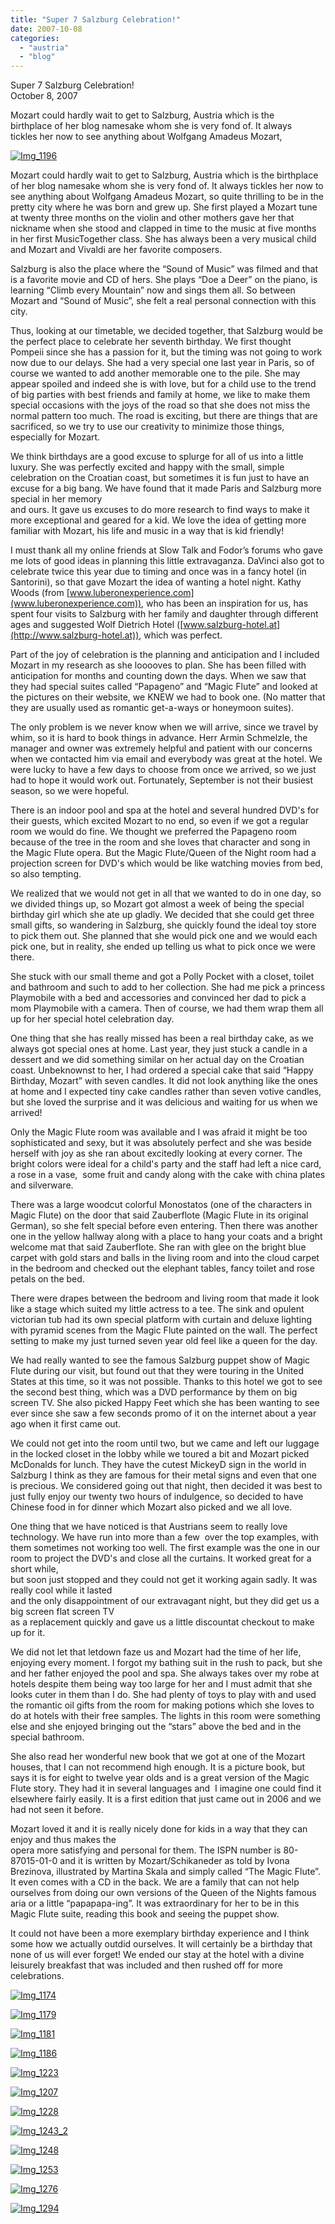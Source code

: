 ```yaml
---
title: "Super 7 Salzburg Celebration!"
date: 2007-10-08
categories: 
  - "austria"
  - "blog"
---
```


Super 7 Salzburg Celebration!  
October 8, 2007

Mozart could hardly wait to get to Salzburg, Austria which is the  
birthplace of her blog namesake whom she is very fond of. It always  
tickles her now to see anything about Wolfgang Amadeus Mozart,

<!--more-->

[![Img_1196](https://pub-ac94b3f306b24c0dba4238943c97f2e1.r2.dev/soultravelers3/images/2008/02/25/img_1196.png "Img_1196")](https://pub-ac94b3f306b24c0dba4238943c97f2e1.r2.dev/photos/uncategorized/2008/02/25/img_1196.png)

Mozart could hardly wait to get to Salzburg, Austria which is the birthplace of her blog namesake whom she is very fond of. It always tickles her now to see anything about Wolfgang Amadeus Mozart, so quite thrilling to be in the pretty city where he was born and grew up. She first played a Mozart tune at twenty three months on the violin and other mothers gave her that nickname when she stood and clapped in time to the music at five months in her first MusicTogether class. She has always been a very musical child and Mozart and Vivaldi are her favorite composers.

Salzburg is also the place where the “Sound of Music” was filmed and that is a favorite movie and CD of hers. She plays “Doe a Deer” on the piano, is learning “Climb every Mountain” now and sings them all. So between Mozart and “Sound of Music”, she felt a real personal connection with this city.

Thus, looking at our timetable, we decided together, that Salzburg would be the perfect place to celebrate her seventh birthday. We first thought Pompeii since she has a passion for it, but the timing was not going to work now due to our delays. She had a very special one last year in Paris, so of course we wanted to add another memorable one to the pile. She may appear spoiled and indeed she is with love, but for a child use to the trend of big parties with best friends and family at home, we like to make them special occasions with the joys of the road so that she does not miss the normal pattern too much. The road is exciting, but there are things that are sacrificed, so we try to use our creativity to minimize those things, especially for Mozart.

We think birthdays are a good excuse to splurge for all of us into a little luxury. She was perfectly excited and happy with the small, simple celebration on the Croatian coast, but sometimes it is fun just to have an excuse for a big bang. We have found that it made Paris and Salzburg more special in her memory  
and ours. It gave us excuses to do more research to find ways to make it more exceptional and geared for a kid. We love the idea of getting more familiar with Mozart, his life and music in a way that is kid friendly!

I must thank all my online friends at Slow Talk and Fodor’s forums who gave me lots of good ideas in planning this little extravaganza. DaVinci also got to celebrate twice this year due to timing and once was in a fancy hotel (in Santorini), so that gave Mozart the idea of wanting a hotel night. Kathy Woods (from [www.luberonexperience.com](www.luberonexperience.com)), who has been an inspiration for us, has spent four visits to Salzburg with her family and daughter through different ages and suggested Wolf Dietrich Hotel ([www.salzburg-hotel.at](http://www.salzburg-hotel.at)), which was perfect.

Part of the joy of celebration is the planning and anticipation and I included Mozart in my research as she looooves to plan. She has been filled with anticipation for months and counting down the days. When we saw that they had special suites called “Papageno” and “Magic Flute” and looked at the pictures on their website, we KNEW we had to book one. (No matter that they are usually used as romantic get-a-ways or honeymoon suites).

The only problem is we never know when we will arrive, since we travel by whim, so it is hard to book things in advance. Herr Armin Schmelzle, the manager and owner was extremely helpful and patient with our concerns when we contacted him via email and everybody was great at the hotel. We were lucky to have a few days to choose from once we arrived, so we just had to hope it would work out. Fortunately, September is not their busiest season, so we were hopeful.

There is an indoor pool and spa at the hotel and several hundred DVD's for their guests, which excited Mozart to no end, so even if we got a regular room we would do fine. We thought we preferred the Papageno room because of the tree in the room and she loves that character and song in the Magic Flute opera. But the Magic Flute/Queen of the Night room had a projection screen for DVD's which would be like watching movies from bed, so also tempting.

We realized that we would not get in all that we wanted to do in one day, so we divided things up, so Mozart got almost a week of being the special birthday girl which she ate up gladly. We decided that she could get three small gifts, so wandering in Salzburg, she quickly found the ideal toy store to pick them out. She planned that she would pick one and we would each pick one, but in reality, she ended up telling us what to pick once we were there.

She stuck with our small theme and got a Polly Pocket with a closet, toilet and bathroom and such to add to her collection. She had me pick a princess Playmobile with a bed and accessories and convinced her dad to pick a mom Playmobile with a camera. Then of course, we had them wrap them all up for her special hotel celebration day.

One thing that she has really missed has been a real birthday cake, as we always got special ones at home. Last year, they just stuck a candle in a dessert and we did something similar on her actual day on the Croatian coast. Unbeknownst to her, I had ordered a special cake that said “Happy Birthday, Mozart” with seven candles. It did not look anything like the ones at home and I expected tiny cake candles rather than seven votive candles, but she loved the surprise and it was delicious and waiting for us when we arrived!

Only the Magic Flute room was available and I was afraid it might be too sophisticated and sexy, but it was absolutely perfect and she was beside herself with joy as she ran about excitedly looking at every corner. The bright colors were ideal for a child's party and the staff had left a nice card, a rose in a vase,  some fruit and candy along with the cake with china plates and silverware.

There was a large woodcut colorful Monostatos (one of the characters in Magic Flute) on the door that said Zauberflote (Magic Flute in its original German), so she felt special before even entering. Then there was another one in the yellow hallway along with a place to hang your coats and a bright welcome mat that said Zauberflote. She ran with glee on the bright blue carpet with gold stars and balls in the living room and into the cloud carpet in the bedroom and checked out the elephant tables, fancy toilet and rose petals on the bed.

There were drapes between the bedroom and living room that made it look like a stage which suited my little actress to a tee. The sink and opulent victorian tub had its own special platform with curtain and deluxe lighting with pyramid scenes from the Magic Flute painted on the wall. The perfect setting to make my just turned seven year old feel like a queen for the day.

We had really wanted to see the famous Salzburg puppet show of Magic Flute during our visit, but found out that they were touring in the United States at this time, so it was not possible. Thanks to this hotel we got to see the second best thing, which was a DVD performance by them on big screen TV. She also picked Happy Feet which she has been wanting to see ever since she saw a few seconds promo of it on the internet about a year ago when it first came out.

We could not get into the room until two, but we came and left our luggage in the locked closet in the lobby while we toured a bit and Mozart picked McDonalds for lunch. They have the cutest MickeyD sign in the world in Salzburg I think as they are famous for their metal signs and even that one is precious. We considered going out that night, then decided it was best to just fully enjoy our twenty two hours of indulgence, so decided to have Chinese food in for dinner which Mozart also picked and we all love.

One thing that we have noticed is that Austrians seem to really love technology. We have run into more than a few  over the top examples, with them sometimes not working too well. The first example was the one in our room to project the DVD's and close all the curtains. It worked great for a short while,  
but soon just stopped and they could not get it working again sadly. It was really cool while it lasted  
and the only disappointment of our extravagant night, but they did get us a big screen flat screen TV  
as a replacement quickly and gave us a little discountat checkout to make up for it.

We did not let that letdown faze us and Mozart had the time of her life, enjoying every moment. I forgot my bathing suit in the rush to pack, but she and her father enjoyed the pool and spa. She always takes over my robe at hotels despite them being way too large for her and I must admit that she looks cuter in them than I do. She had plenty of toys to play with and used the romantic oil gifts from the room for making potions which she loves to do at hotels with their free samples. The lights in this room were something else and she enjoyed bringing out the “stars” above the bed and in the special bathroom.

She also read her wonderful new book that we got at one of the Mozart houses, that I can not recommend high enough. It is a picture book, but says it is for eight to twelve year olds and is a great version of the Magic Flute story. They had it in several languages and  I imagine one could find it elsewhere fairly easily. It is a first edition that just came out in 2006 and we had not seen it before.

Mozart loved it and it is really nicely done for kids in a way that they can enjoy and thus makes the  
opera more satisfying and personal for them. The ISPN number is 80- 87015-01-0 and it is written by Mozart/Schikaneder as told by Ivona Brezinova, illustrated by Martina Skala and simply called “The Magic Flute”. It even comes with a CD in the back. We are a family that can not help ourselves from doing our own versions of the Queen of the Nights famous aria or a little “papapapa-ing”. It was extraordinary for her to be in this Magic Flute suite, reading this book and seeing the puppet show.

It could not have been a more exemplary birthday experience and I think some how we actually outdid ourselves. It will certainly be a birthday that none of us will ever forget! We ended our stay at the hotel with a divine leisurely breakfast that was included and then rushed off for more celebrations.

[![Img_1174](https://pub-ac94b3f306b24c0dba4238943c97f2e1.r2.dev/soultravelers3/images/2008/02/25/img_1174.png "Img_1174")](https://pub-ac94b3f306b24c0dba4238943c97f2e1.r2.dev/photos/uncategorized/2008/02/25/img_1174.png)

[![Img_1179](https://pub-ac94b3f306b24c0dba4238943c97f2e1.r2.dev/soultravelers3/images/2008/02/25/img_1179.png "Img_1179")](https://pub-ac94b3f306b24c0dba4238943c97f2e1.r2.dev/photos/uncategorized/2008/02/25/img_1179.png)

[![Img_1181](https://pub-ac94b3f306b24c0dba4238943c97f2e1.r2.dev/soultravelers3/images/2008/02/25/img_1181.png "Img_1181")](https://pub-ac94b3f306b24c0dba4238943c97f2e1.r2.dev/photos/uncategorized/2008/02/25/img_1181.png)

[![Img_1186](https://pub-ac94b3f306b24c0dba4238943c97f2e1.r2.dev/soultravelers3/images/2008/02/25/img_1186.png "Img_1186")](https://pub-ac94b3f306b24c0dba4238943c97f2e1.r2.dev/photos/uncategorized/2008/02/25/img_1186.png)

[![Img_1223](https://pub-ac94b3f306b24c0dba4238943c97f2e1.r2.dev/soultravelers3/images/2008/02/25/img_1223.png "Img_1223")](https://pub-ac94b3f306b24c0dba4238943c97f2e1.r2.dev/photos/uncategorized/2008/02/25/img_1223.png)

[![Img_1207](https://pub-ac94b3f306b24c0dba4238943c97f2e1.r2.dev/soultravelers3/images/2008/02/25/img_1207.png "Img_1207")](https://pub-ac94b3f306b24c0dba4238943c97f2e1.r2.dev/photos/uncategorized/2008/02/25/img_1207.png)

[![Img_1228](https://pub-ac94b3f306b24c0dba4238943c97f2e1.r2.dev/soultravelers3/images/2008/02/25/img_1228.png "Img_1228")](https://pub-ac94b3f306b24c0dba4238943c97f2e1.r2.dev/photos/uncategorized/2008/02/25/img_1228.png)

[![Img_1243_2](https://pub-ac94b3f306b24c0dba4238943c97f2e1.r2.dev/soultravelers3/images/2008/02/25/img_1243_2.png "Img_1243_2")](https://pub-ac94b3f306b24c0dba4238943c97f2e1.r2.dev/photos/uncategorized/2008/02/25/img_1243_2.png)

[![Img_1248](https://pub-ac94b3f306b24c0dba4238943c97f2e1.r2.dev/soultravelers3/images/2008/02/25/img_1248.png "Img_1248")](https://pub-ac94b3f306b24c0dba4238943c97f2e1.r2.dev/photos/uncategorized/2008/02/25/img_1248.png)

[![Img_1253](https://pub-ac94b3f306b24c0dba4238943c97f2e1.r2.dev/soultravelers3/images/2008/02/25/img_1253.png "Img_1253")](https://pub-ac94b3f306b24c0dba4238943c97f2e1.r2.dev/photos/uncategorized/2008/02/25/img_1253.png)

[![Img_1276](https://pub-ac94b3f306b24c0dba4238943c97f2e1.r2.dev/soultravelers3/images/2008/02/25/img_1276.png "Img_1276")](https://pub-ac94b3f306b24c0dba4238943c97f2e1.r2.dev/photos/uncategorized/2008/02/25/img_1276.png)

[![Img_1294](https://pub-ac94b3f306b24c0dba4238943c97f2e1.r2.dev/soultravelers3/images/2008/02/25/img_1294.png "Img_1294")](https://pub-ac94b3f306b24c0dba4238943c97f2e1.r2.dev/photos/uncategorized/2008/02/25/img_1294.png)
